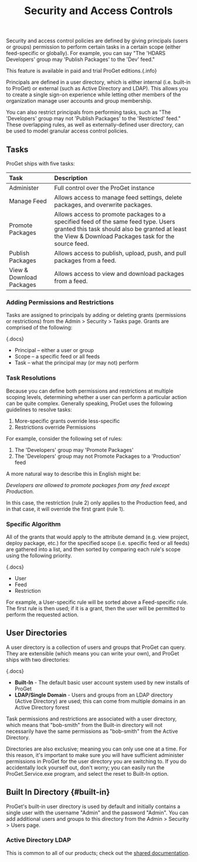 ﻿---
title: Security and Access Controls
sequence: 200
keywords: proget, packages, chocolatey
---

Security and access control policies are defined by giving principals (users or groups) permission to perform certain tasks in a certain scope (either feed-specific or globally). For example, you can say "The 'HDARS Developers' group may 'Publish Packages' to the 'Dev' feed."

This feature is available in paid and trial ProGet editions.{.info}

Principals are defined in a user directory, which is either internal (i.e. built-in to ProGet) or external (such as Active Directory and LDAP). This allows you to create a single sign-on experience while letting other members of the organization manage user accounts and group membership.

You can also restrict principals from performing tasks, such as "The 'Developers' group may not 'Publish Packages' to the 'Restricted' feed." These overlapping rules, as well as externally-defined user directory, can be used to model granular access control policies.

## Tasks

ProGet ships with five tasks:

|Task | Description |
| :------------- | :------------- |
Administer	     | Full control over the ProGet instance     |
|Manage Feed       |Allows access to manage feed settings, delete packages, and overwrite packages.   |
|Promote Packages	 |Allows access to promote packages to a specified feed of the same feed type. Users granted this task should also be granted at least the View & Download Packages task for the source feed.|
|Publish Packages  |Allows access to publish, upload, push, and pull packages from a feed.|
|View & Download Packages |Allows access to view and download packages from a feed.|




### Adding Permissions and Restrictions

Tasks are assigned to principals by adding or deleting grants (permissions or restrictions) from the Admin > Security > Tasks page. Grants are comprised of the following:

{.docs}
- Principal – either a user or group
- Scope – a specific feed or all feeds
- Task – what the principal may (or may not) perform

### Task Resolutions

Because you can define both permissions and restrictions at multiple scoping levels, determining whether a user can perform a particular action can be quite complex. Generally speaking, ProGet uses the following guidelines to resolve tasks:

1. More-specific grants override less-specific
2. Restrictions override Permissions

For example, consider the following set of rules:

1. The 'Developers' group may 'Promote Packages'
2. The 'Developers' group may not Promote Packages to a 'Production' feed

A more natural way to describe this in English might be:

*Developers are allowed to promote packages from any feed except Production.*

In this case, the restriction (rule 2) only applies to the Production feed, and in that case, it will override the first grant (rule 1).

### Specific Algorithm

All of the grants that would apply to the attribute demand (e.g. view project, deploy package, etc.) for the specified scope (i.e. specific feed or all feeds) are gathered into a list, and then sorted by comparing each rule's scope using the following priority.

{.docs}
- User
- Feed
- Restriction

For example, a User-specific rule will be sorted above a Feed-specific rule. The first rule is then used; if it is a grant, then the user will be permitted to perform the requested action.

## User Directories

A user directory is a collection of users and groups that ProGet can query. They are extensible (which means you can write your own), and ProGet ships with two directories:

{.docs}
- **Built-In** - The default basic user account system used by new installs of ProGet
- **LDAP/Single Domain** - Users and groups from an LDAP directory (Active Directory) are used; this can come from multiple domains in an Active Directory forest

Task permissions and restrictions are associated with a user directory, which means that "bob-smith" from the Built-in directory will not necessarily have the same permissions as "bob-smith" from the Active Directory.

Directories are also exclusive; meaning you can only use one at a time. For this reason, it's important to make sure you will have sufficient administer permissions in ProGet for the user directory you are switching to. If you do accidentally lock yourself out, don't worry; you can easily run the ProGet.Service.exe program, and select the reset to Built-In option.

## Built In Directory {#built-in}

ProGet's built-in user directory is used by default and initially contains a single user with the username "Admin" and the password "Admin". You can add additional users and groups to this directory from the Admin > Security > Users page.

### Active Directory LDAP

This is common to all of our products; check out the [shared documentation](/support/documentation/various/ldap/ldap-active-directory).
